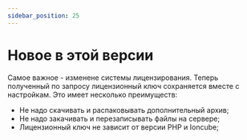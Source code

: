 ```yaml
---
sidebar_position: 25
---
```


# Новое в этой версии

Самое важное - изменене системы лицензирования. Теперь полученный по запросу лицензионный ключ сохраняется вместе с настройкам. Это имеет несколько преимуществ:

- Не надо скачивать и распаковывать дополнительный архив;
- Не надо закачивать и перезаписывать файлы на сервере;
- Лицензионный ключ не зависит от версии PHP и Ioncube;
